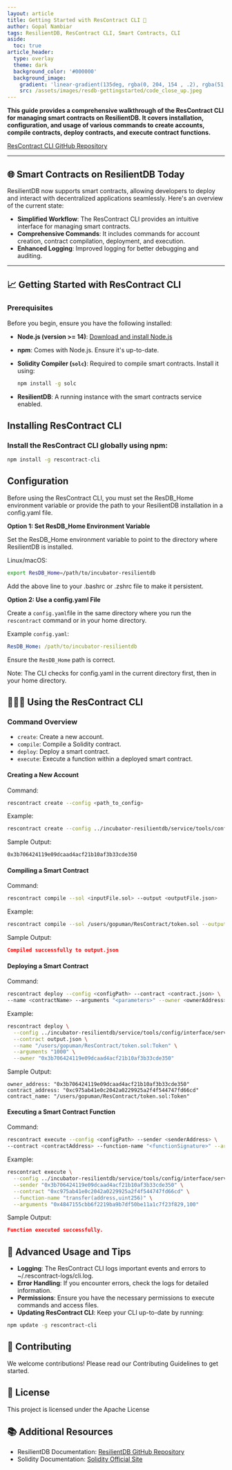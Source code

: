 ```yaml
---
layout: article
title: Getting Started with ResContract CLI 🚀
author: Gopal Nambiar
tags: ResilientDB, ResContract CLI, Smart Contracts, CLI
aside:
  toc: true
article_header:
  type: overlay
  theme: dark
  background_color: '#000000'
  background_image:
    gradient: 'linear-gradient(135deg, rgba(0, 204, 154 , .2), rgba(51, 154, 154, .2))'
    src: /assets/images/resdb-gettingstarted/code_close_up.jpeg
---
```


**This guide provides a comprehensive walkthrough of the ResContract CLI for managing smart contracts on ResilientDB. It covers installation, configuration, and usage of various commands to create accounts, compile contracts, deploy contracts, and execute contract functions.**

[ResContract CLI GitHub Repository](https://github.com/ResilientEcosystem/ResContract)

---

## 🌐 Smart Contracts on ResilientDB Today

ResilientDB now supports smart contracts, allowing developers to deploy and interact with decentralized applications seamlessly. Here's an overview of the current state:

- **Simplified Workflow**: The ResContract CLI provides an intuitive interface for managing smart contracts.
- **Comprehensive Commands**: It includes commands for account creation, contract compilation, deployment, and execution.
- **Enhanced Logging**: Improved logging for better debugging and auditing.

---

## 📈 Getting Started with ResContract CLI

### **Prerequisites**

Before you begin, ensure you have the following installed:

- **Node.js (version >= 14)**: [Download and install Node.js](https://nodejs.org/en/download/)
- **npm**: Comes with Node.js. Ensure it's up-to-date.
- **Solidity Compiler (`solc`)**: Required to compile smart contracts. Install it using:

  ```bash
  npm install -g solc
  ```

- **ResilientDB**: A running instance with the smart contracts service enabled.

## Installing ResContract CLI
### Install the ResContract CLI globally using npm:

```bash
npm install -g rescontract-cli
```

## Configuration

Before using the ResContract CLI, you must set the ResDB_Home environment variable or provide the path to your ResilientDB installation in a config.yaml file.

**Option 1: Set ResDB_Home Environment Variable**

Set the ResDB_Home environment variable to point to the directory where ResilientDB is installed.

Linux/macOS:

```bash
export ResDB_Home=/path/to/incubator-resilientdb
```

Add the above line to your .bashrc or .zshrc file to make it persistent.

**Option 2: Use a config.yaml File**

Create a `config.yaml`file in the same directory where you run the `rescontract` command or in your home directory.

Example `config.yaml`:

```yaml
ResDB_Home: /path/to/incubator-resilientdb
```
Ensure the `ResDB_Home` path is correct.

Note: The CLI checks for config.yaml in the current directory first, then in your home directory.

## 👨🏻‍💻 Using the ResContract CLI

### Command Overview
- `create`: Create a new account.
- `compile`: Compile a Solidity contract.
- `deploy`: Deploy a smart contract.
- `execute`: Execute a function within a deployed smart contract.

#### Creating a New Account

Command:
```bash
rescontract create --config <path_to_config>
```

Example:
```bash
rescontract create --config ../incubator-resilientdb/service/tools/config/interface/service.config
```

Sample Output:
```bash
0x3b706424119e09dcaad4acf21b10af3b33cde350
```

#### Compiling a Smart Contract

Command:
```bash
rescontract compile --sol <inputFile.sol> --output <outputFile.json>
```

Example:
```bash
rescontract compile --sol /users/gopuman/ResContract/token.sol --output output.json
```

Sample Output:
```json
Compiled successfully to output.json
```

#### Deploying a Smart Contract

Command:
```bash
rescontract deploy --config <configPath> --contract <contract.json> \
--name <contractName> --arguments "<parameters>" --owner <ownerAddress>
```

Example:
```bash
rescontract deploy \
  --config ../incubator-resilientdb/service/tools/config/interface/service.config \
  --contract output.json \
  --name "/users/gopuman/ResContract/token.sol:Token" \
  --arguments "1000" \
  --owner "0x3b706424119e09dcaad4acf21b10af3b33cde350"
```

Sample Output:
```vbnet
owner_address: "0x3b706424119e09dcaad4acf21b10af3b33cde350"
contract_address: "0xc975ab41e0c2042a0229925a2f4f544747fd66cd"
contract_name: "/users/gopuman/ResContract/token.sol:Token"
```

#### Executing a Smart Contract Function

Command:
```bash
rescontract execute --config <configPath> --sender <senderAddress> \
--contract <contractAddress> --function-name "<functionSignature>" --arguments "<parameters>"
```

Example:
```bash
rescontract execute \
  --config ../incubator-resilientdb/service/tools/config/interface/service.config \
  --sender "0x3b706424119e09dcaad4acf21b10af3b33cde350" \
  --contract "0xc975ab41e0c2042a0229925a2f4f544747fd66cd" \
  --function-name "transfer(address,uint256)" \
  --arguments "0x4847155cbb6f2219ba9b7df50be11a1c7f23f829,100"
```

Sample Output:
```json
Function executed successfully.
```

## 📝 Advanced Usage and Tips

- **Logging**: The ResContract CLI logs important events and errors to ~/.rescontract-logs/cli.log.
- **Error Handling**: If you encounter errors, check the logs for detailed information.
- **Permissions**: Ensure you have the necessary permissions to execute commands and access files.
- **Updating ResContract CLI**: Keep your CLI up-to-date by running:

```bash
npm update -g rescontract-cli
```

## 🤝 Contributing

We welcome contributions! Please read our Contributing Guidelines to get started.

## 📄 License

This project is licensed under the Apache License

## 📚 Additional Resources

- ResilientDB Documentation: [ResilientDB GitHub Repository](https://github.com/apache/incubator-resilientdb)
- Solidity Documentation: [Solidity Official Site](https://docs.soliditylang.org/en/v0.8.27/)